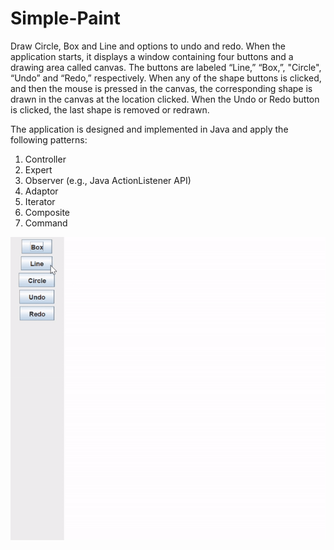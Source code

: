# Simple-Paint
Draw Circle, Box and Line and options to undo and redo. 
When the application starts, it displays a window containing four buttons and a drawing area called canvas.
The buttons are labeled “Line,” “Box,”, "Circle", “Undo” and “Redo,” respectively. When any of the shape buttons is
clicked, and then the mouse is pressed in the canvas, the corresponding shape is drawn in the canvas at the
location clicked. When the Undo or Redo button is clicked, the last shape is removed or redrawn.

The application is designed and implemented in Java and apply the following patterns:
1. Controller
2. Expert
3. Observer (e.g., Java ActionListener API)
4. Adaptor
5. Iterator
6. Composite
7. Command

![](ezgif.com-video-to-gif.gif)
